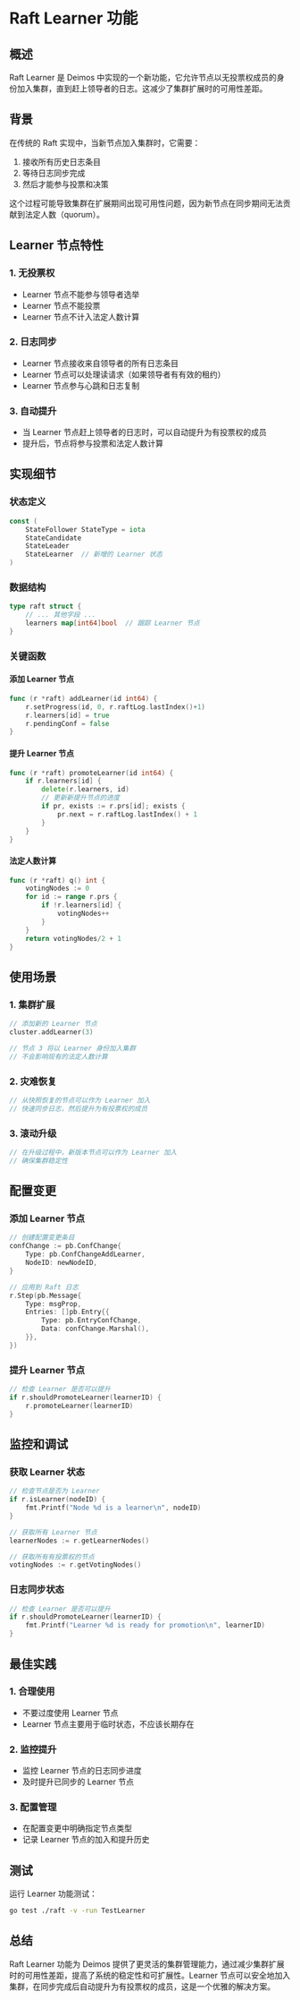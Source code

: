 # Raft Learner 功能

## 概述

Raft Learner 是 Deimos 中实现的一个新功能，它允许节点以无投票权成员的身份加入集群，直到赶上领导者的日志。这减少了集群扩展时的可用性差距。

## 背景

在传统的 Raft 实现中，当新节点加入集群时，它需要：
1. 接收所有历史日志条目
2. 等待日志同步完成
3. 然后才能参与投票和决策

这个过程可能导致集群在扩展期间出现可用性问题，因为新节点在同步期间无法贡献到法定人数（quorum）。

## Learner 节点特性

### 1. 无投票权
- Learner 节点不能参与领导者选举
- Learner 节点不能投票
- Learner 节点不计入法定人数计算

### 2. 日志同步
- Learner 节点接收来自领导者的所有日志条目
- Learner 节点可以处理读请求（如果领导者有有效的租约）
- Learner 节点参与心跳和日志复制

### 3. 自动提升
- 当 Learner 节点赶上领导者的日志时，可以自动提升为有投票权的成员
- 提升后，节点将参与投票和法定人数计算

## 实现细节

### 状态定义

```go
const (
    StateFollower StateType = iota
    StateCandidate
    StateLeader
    StateLearner  // 新增的 Learner 状态
)
```

### 数据结构

```go
type raft struct {
    // ... 其他字段 ...
    learners map[int64]bool  // 跟踪 Learner 节点
}
```

### 关键函数

#### 添加 Learner 节点
```go
func (r *raft) addLearner(id int64) {
    r.setProgress(id, 0, r.raftLog.lastIndex()+1)
    r.learners[id] = true
    r.pendingConf = false
}
```

#### 提升 Learner 节点
```go
func (r *raft) promoteLearner(id int64) {
    if r.learners[id] {
        delete(r.learners, id)
        // 更新新提升节点的进度
        if pr, exists := r.prs[id]; exists {
            pr.next = r.raftLog.lastIndex() + 1
        }
    }
}
```

#### 法定人数计算
```go
func (r *raft) q() int {
    votingNodes := 0
    for id := range r.prs {
        if !r.learners[id] {
            votingNodes++
        }
    }
    return votingNodes/2 + 1
}
```

## 使用场景

### 1. 集群扩展
```go
// 添加新的 Learner 节点
cluster.addLearner(3)

// 节点 3 将以 Learner 身份加入集群
// 不会影响现有的法定人数计算
```

### 2. 灾难恢复
```go
// 从快照恢复的节点可以作为 Learner 加入
// 快速同步日志，然后提升为有投票权的成员
```

### 3. 滚动升级
```go
// 在升级过程中，新版本节点可以作为 Learner 加入
// 确保集群稳定性
```

## 配置变更

### 添加 Learner 节点
```go
// 创建配置变更条目
confChange := pb.ConfChange{
    Type: pb.ConfChangeAddLearner,
    NodeID: newNodeID,
}

// 应用到 Raft 日志
r.Step(pb.Message{
    Type: msgProp,
    Entries: []pb.Entry{{
        Type: pb.EntryConfChange,
        Data: confChange.Marshal(),
    }},
})
```

### 提升 Learner 节点
```go
// 检查 Learner 是否可以提升
if r.shouldPromoteLearner(learnerID) {
    r.promoteLearner(learnerID)
}
```

## 监控和调试

### 获取 Learner 状态
```go
// 检查节点是否为 Learner
if r.isLearner(nodeID) {
    fmt.Printf("Node %d is a learner\n", nodeID)
}

// 获取所有 Learner 节点
learnerNodes := r.getLearnerNodes()

// 获取所有有投票权的节点
votingNodes := r.getVotingNodes()
```

### 日志同步状态
```go
// 检查 Learner 是否可以提升
if r.shouldPromoteLearner(learnerID) {
    fmt.Printf("Learner %d is ready for promotion\n", learnerID)
}
```

## 最佳实践

### 1. 合理使用
- 不要过度使用 Learner 节点
- Learner 节点主要用于临时状态，不应该长期存在

### 2. 监控提升
- 监控 Learner 节点的日志同步进度
- 及时提升已同步的 Learner 节点

### 3. 配置管理
- 在配置变更中明确指定节点类型
- 记录 Learner 节点的加入和提升历史

## 测试

运行 Learner 功能测试：
```bash
go test ./raft -v -run TestLearner
```

## 总结

Raft Learner 功能为 Deimos 提供了更灵活的集群管理能力，通过减少集群扩展时的可用性差距，提高了系统的稳定性和可扩展性。Learner 节点可以安全地加入集群，在同步完成后自动提升为有投票权的成员，这是一个优雅的解决方案。
